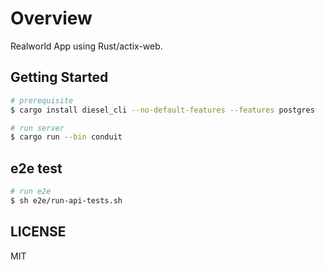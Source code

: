 # Overview

Realworld App using Rust/actix-web.

## Getting Started

```zsh
# prerequisite
$ cargo install diesel_cli --no-default-features --features postgres

# run server
$ cargo run --bin conduit
```

## e2e test

```zsh
# run e2e
$ sh e2e/run-api-tests.sh
```

## LICENSE

MIT
